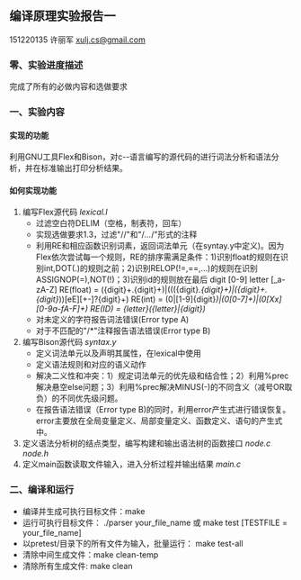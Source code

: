 ## 编译原理实验报告一
151220135 许丽军 xulj.cs@gmail.com

### 零、实验进度描述
完成了所有的必做内容和选做要求
### 一、实验内容
#### 实现的功能
利用GNU工具Flex和Bison，对c--语言编写的源代码的进行词法分析和语法分析，并在标准输出打印分析结果。
#### 如何实现功能
1. 编写Flex源代码 *lexical.l*
	- 过滤空白符DELIM（空格，制表符，回车）
	- 实现选做要求1.3，过滤"//"和"/*...*/"形式的注释
	- 利用RE和相应函数识别词素，返回词法单元（在syntay.y中定义)。因为Flex依次尝试每一个规则，RE的排序需满足条件：1)识别float的规则在识别int,DOT(.)的规则之前；2)识别RELOP(!=,==,...)的规则在识别ASSIGNOP(=),NOT(!)；3)识别id的规则放在最后
			digit   [0-9]
			letter  [_a-zA-Z]
			RE(float) = ({digit}+\.{digit}+)|((({digit}*\.{digit}+)|({digit}+\.{digit}*))[eE][+-]?{digit}+)
			RE(int) = (0|[1-9]{digit}*)|(0[0-7]+)|(0[Xx][0-9a-fA-F]+)
			RE(ID) = {letter}({letter}|{digit})*
	- 对未定义的字符报告词法错误(Error type A)
	- 对于不匹配的"/*"注释报告语法错误(Error type B)
2. 编写Bison源代码 *syntax.y*
	- 定义词法单元以及声明其属性，在lexical中使用
	- 定义语法规则和对应的语义动作
	- 解决二义性和冲突：1）规定词法单元的优先级和结合性；2）利用%prec解决悬空else问题；3）利用%prec解决MINUS(-)的不同含义（减号OR取负）的不同优先级问题。
	- 在报告语法错误（Error type B)的同时，利用error产生式进行错误恢复。error主要放在全局变量定义、局部变量定义、函数定义、语句的产生式中。
3. 定义语法分析树的结点类型，编写构建和输出语法树的函数接口 *node.c node.h*
4. 定义main函数读取文件输入，进入分析过程并输出结果 *main.c*

### 二、编译和运行
- 编译并生成可执行目标文件：make
- 运行可执行目标文件： ./parser your_file_name    或  make test [TESTFILE = your_file_name]
- 以pretest/目录下的所有文件为输入，批量运行： make test-all
- 清除中间生成文件：make clean-temp
- 清除所有生成文件: make clean
